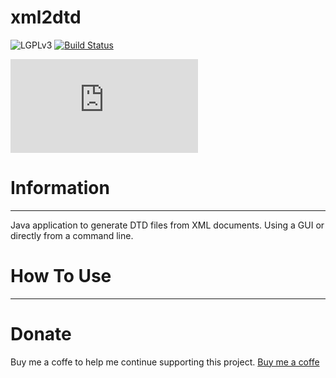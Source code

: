 # xml2dtd


![LGPLv3](https://img.shields.io/badge/Licence-LGPLv3-green.svg)
[![Build Status](https://travis-ci.org/dubasdey/xml2dtd.svg?branch=master)](https://travis-ci.org/dubasdey/xml2dtd)

[![Download XML2DTD](https://sourceforge.net/sflogo.php?type=10&group_id=319150)](https://sourceforge.net/p/xml2dtd/)

# Information
-----------------------------------------------------------------------------------------

Java application to generate DTD files from XML documents. Using a GUI or directly from a command line.


# How To Use	
-----------------------------------------------------------------------------------------


# Donate
Buy me a coffe to help me continue supporting this project. 
<a href="https://www.paypal.com/donate/?hosted_button_id=K6DQ5GLE8KHGY">Buy me a coffe</a>
